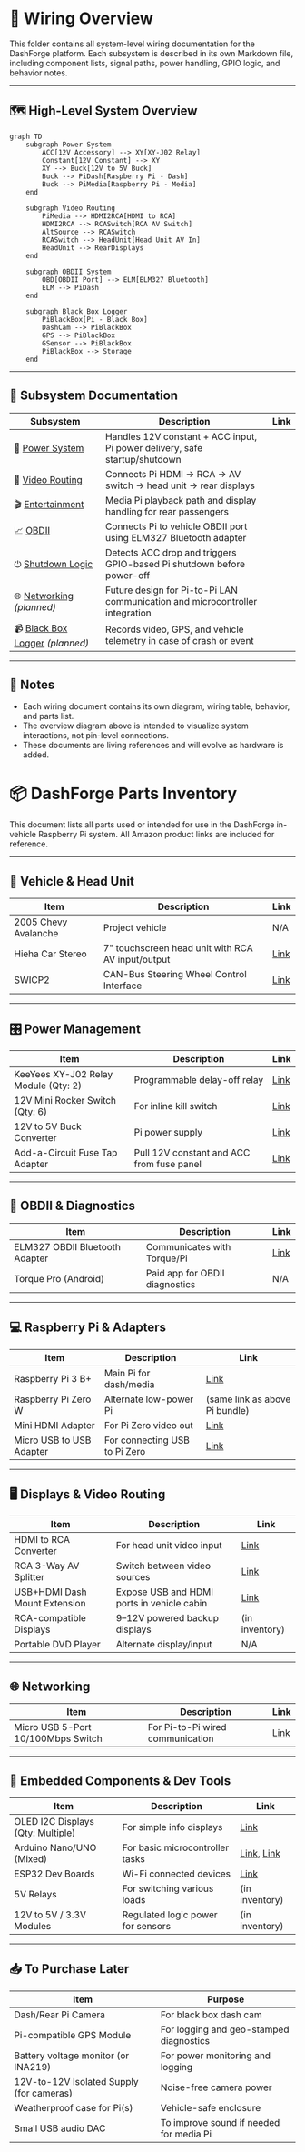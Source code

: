 # 🧩 Wiring Overview

This folder contains all system-level wiring documentation for the DashForge platform. Each subsystem is described in its own Markdown file, including component lists, signal paths, power handling, GPIO logic, and behavior notes.

---

## 🗺️ High-Level System Overview

```mermaid
graph TD
    subgraph Power System
        ACC[12V Accessory] --> XY[XY-J02 Relay]
        Constant[12V Constant] --> XY
        XY --> Buck[12V to 5V Buck]
        Buck --> PiDash[Raspberry Pi - Dash]
        Buck --> PiMedia[Raspberry Pi - Media]
    end

    subgraph Video Routing
        PiMedia --> HDMI2RCA[HDMI to RCA]
        HDMI2RCA --> RCASwitch[RCA AV Switch]
        AltSource --> RCASwitch
        RCASwitch --> HeadUnit[Head Unit AV In]
        HeadUnit --> RearDisplays
    end

    subgraph OBDII System
        OBD[OBDII Port] --> ELM[ELM327 Bluetooth]
        ELM --> PiDash
    end

    subgraph Black Box Logger
        PiBlackBox[Pi - Black Box]
        DashCam --> PiBlackBox
        GPS --> PiBlackBox
        GSensor --> PiBlackBox
        PiBlackBox --> Storage
    end
```

---

## 🧷 Subsystem Documentation

| Subsystem | Description | Link |
|----------|-------------|------|
| 🔌 [Power System](./wiring/power.md) | Handles 12V constant + ACC input, Pi power delivery, safe startup/shutdown |
| 🎥 [Video Routing](./wiring/video.md) | Connects Pi HDMI → RCA → AV switch → head unit → rear displays |
| 🎬 [Entertainment](./wiring/entertainment.md) | Media Pi playback path and display handling for rear passengers |
| 📈 [OBDII](./wiring/obdii.md) | Connects Pi to vehicle OBDII port using ELM327 Bluetooth adapter |
| ⏻ [Shutdown Logic](./wiring/shutdown.md) | Detects ACC drop and triggers GPIO-based Pi shutdown before power-off |
| 🌐 [Networking](./wiring/network.md) *(planned)* | Future design for Pi-to-Pi LAN communication and microcontroller integration |
| 📹 [Black Box Logger](./wiring/blackbox.md) *(planned)* | Records video, GPS, and vehicle telemetry in case of crash or event |

---

## 📝 Notes

- Each wiring document contains its own diagram, wiring table, behavior, and parts list.
- The overview diagram above is intended to visualize system interactions, not pin-level connections.
- These documents are living references and will evolve as hardware is added.

# 📦 DashForge Parts Inventory

This document lists all parts used or intended for use in the DashForge in-vehicle Raspberry Pi system. All Amazon product links are included for reference.

---

## 🚗 Vehicle & Head Unit

| Item | Description | Link |
|------|-------------|------|
| 2005 Chevy Avalanche | Project vehicle | N/A |
| Hieha Car Stereo | 7" touchscreen head unit with RCA AV input/output | [Link](https://www.amazon.com/dp/B08QMZ4TGF?ref=ppx_yo2ov_dt_b_fed_asin_title) |
| SWICP2 | CAN-Bus Steering Wheel Control Interface | [Link](https://www.amazon.com/dp/B01KX8QWAU?ref=ppx_yo2ov_dt_b_fed_asin_title) |

---

## 🎛️ Power Management

| Item | Description | Link |
|------|-------------|------|
| KeeYees XY-J02 Relay Module (Qty: 2) | Programmable delay-off relay | [Link](https://www.amazon.com/gp/product/B0C8CM6GQF/ref=ppx_yo_dt_b_asin_title_o01_s00?ie=UTF8&th=1) |
| 12V Mini Rocker Switch (Qty: 6) | For inline kill switch | [Link](https://www.amazon.com/gp/product/B07L9JWVVR/ref=ppx_yo_dt_b_asin_title_o00_s00?ie=UTF8&psc=1) |
| 12V to 5V Buck Converter | Pi power supply | [Link](https://www.amazon.com/dp/B01MQ1M4C0?ref_=ppx_hzsearch_conn_dt_b_fed_asin_title_6) |
| Add-a-Circuit Fuse Tap Adapter | Pull 12V constant and ACC from fuse panel | [Link](https://www.amazon.com/dp/B0812DGR5Q?ref_=ppx_hzsearch_conn_dt_b_fed_asin_title_4&th=1) |

---

## 📡 OBDII & Diagnostics

| Item | Description | Link |
|------|-------------|------|
| ELM327 OBDII Bluetooth Adapter | Communicates with Torque/Pi | [Link](https://www.amazon.com/dp/B01MAURDGG?ref_=ppx_hzsearch_conn_dt_b_fed_asin_title_1) |
| Torque Pro (Android) | Paid app for OBDII diagnostics | N/A |

---

## 💻 Raspberry Pi & Adapters

| Item | Description | Link |
|------|-------------|------|
| Raspberry Pi 3 B+ | Main Pi for dash/media | [Link](https://www.amazon.com/dp/B07BDR5PDW?ref_=ppx_hzsearch_conn_dt_b_fed_asin_title_4) |
| Raspberry Pi Zero W | Alternate low-power Pi | (same link as above Pi bundle) |
| Mini HDMI Adapter | For Pi Zero video out | [Link](https://www.amazon.com/dp/B0BBTVQMMS?ref=ppx_yo2ov_dt_b_fed_asin_title&th=1) |
| Micro USB to USB Adapter | For connecting USB to Pi Zero | [Link](https://www.amazon.com/dp/B00K4RZQWQ?ref=ppx_yo2ov_dt_b_fed_asin_title&th=1) |

---

## 🖥️ Displays & Video Routing

| Item | Description | Link |
|------|-------------|------|
| HDMI to RCA Converter | For head unit video input | [Link](https://www.amazon.com/dp/B082X97KKW?ref=ppx_yo2ov_dt_b_fed_asin_title) |
| RCA 3-Way AV Splitter | Switch between video sources | [Link](https://www.amazon.com/dp/B0DM58HDYQ?ref=ppx_yo2ov_dt_b_fed_asin_title) |
| USB+HDMI Dash Mount Extension | Expose USB and HDMI ports in vehicle cabin | [Link](https://www.amazon.com/dp/B07T4VTT4T?ref_=ppx_hzsearch_conn_dt_b_fed_asin_title_3) |
| RCA-compatible Displays | 9–12V powered backup displays | (in inventory) |
| Portable DVD Player | Alternate display/input | N/A |

---

## 🌐 Networking

| Item | Description | Link |
|------|-------------|------|
| Micro USB 5-Port 10/100Mbps Switch | For Pi-to-Pi wired communication | [Link](https://www.amazon.com/dp/B01MAURDGG?ref_=ppx_hzsearch_conn_dt_b_fed_asin_title_1) |

---

## 🧠 Embedded Components & Dev Tools

| Item | Description | Link |
|------|-------------|------|
| OLED I2C Displays (Qty: Multiple) | For simple info displays | [Link](https://www.amazon.com/dp/B01N0KIXJ6?ref_=ppx_hzsearch_conn_dt_b_fed_asin_title_9&th=1) |
| Arduino Nano/UNO (Mixed) | For basic microcontroller tasks | [Link](https://www.amazon.com/dp/B07RS911JD?ref_=ppx_hzsearch_conn_dt_b_fed_asin_title_3), [Link](https://www.amazon.com/dp/B07KC9C6H5?ref_=ppx_hzsearch_conn_dt_b_fed_asin_title_5) |
| ESP32 Dev Boards | Wi-Fi connected devices | [Link](https://www.amazon.com/dp/B08D5ZD528?ref_=ppx_hzsearch_conn_dt_b_fed_asin_title_4&th=1) |
| 5V Relays | For switching various loads | (in inventory) |
| 12V to 5V / 3.3V Modules | Regulated logic power for sensors | (in inventory) |

---

## 📥 To Purchase Later

| Item | Purpose |
|------|---------|
| Dash/Rear Pi Camera | For black box dash cam |
| Pi-compatible GPS Module | For logging and geo-stamped diagnostics |
| Battery voltage monitor (or INA219) | For power monitoring and logging |
| 12V-to-12V Isolated Supply (for cameras) | Noise-free camera power |
| Weatherproof case for Pi(s) | Vehicle-safe enclosure |
| Small USB audio DAC | To improve sound if needed for media Pi |
